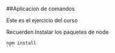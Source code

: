 ##Aplicacion de comandos

Este es el ejercicio del curso

Recuerden Instalar los paquetes de node

````
npm install
```